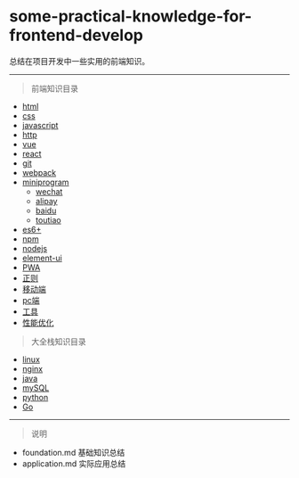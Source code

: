 # some-practical-knowledge-for-frontend-develop
总结在项目开发中一些实用的前端知识。

---------------------------------------------------------------------------------

>前端知识目录

+ [html]()
+ [css]()
+ [javascript]()
+ [http]()
+ [vue]()
+ [react]()
+ [git]()
+ [webpack]()
+ [miniprogram]()
   * [wechat]()
   * [alipay]()
   * [baidu]()
   * [toutiao]()
+ [es6+]()
+ [npm]()
+ [nodejs]()
+ [element-ui]()
+ [PWA]()
+ [正则]()
+ [移动端]()
+ [pc端]()
+ [工具]()
+ [性能优化]()

>大全栈知识目录

+ [linux]()
+ [nginx]()
+ [java]()
+ [mySQL]()
+ [python]()
+ [Go]()

-------------------------------------------------------------------------------

>说明

* foundation.md 基础知识总结
* application.md 实际应用总结